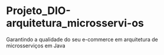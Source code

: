 # Projeto_DIO-arquitetura_microsservi-os
Garantindo a qualidade do seu e-commerce em arquitetura de microsserviços em Java
